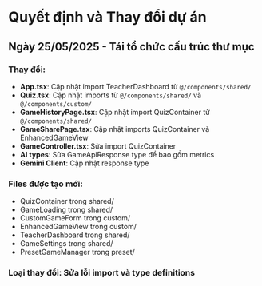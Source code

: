 
# Quyết định và Thay đổi dự án

## Ngày 25/05/2025 - Tái tổ chức cấu trúc thư mục

### Thay đổi:
- **App.tsx**: Cập nhật import TeacherDashboard từ `@/components/shared/`
- **Quiz.tsx**: Cập nhật imports từ `@/components/shared/` và `@/components/custom/`
- **GameHistoryPage.tsx**: Cập nhật import QuizContainer từ `@/components/shared/`
- **GameSharePage.tsx**: Cập nhật imports QuizContainer và EnhancedGameView
- **GameController.tsx**: Sửa import QuizContainer
- **AI types**: Sửa GameApiResponse type để bao gồm metrics
- **Gemini Client**: Cập nhật response type

### Files được tạo mới:
- QuizContainer trong shared/
- GameLoading trong shared/
- CustomGameForm trong custom/
- EnhancedGameView trong custom/
- TeacherDashboard trong shared/
- GameSettings trong shared/
- PresetGameManager trong preset/

### Loại thay đổi: Sửa lỗi import và type definitions
